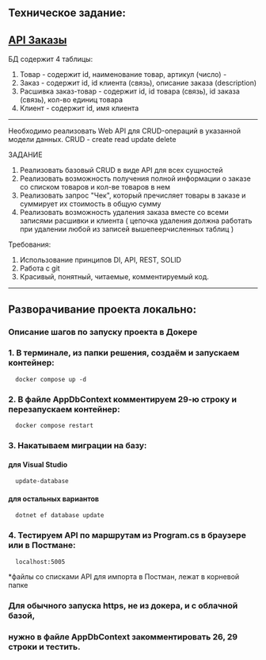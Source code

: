 ## Техническое задание:
## [API Заказы](https://ordersapiapp-kirilllagutin.amvera.io/)
БД содержит 4 таблицы:
1) Товар - содержит id, наименование товар, артикул (число) - 
2) Заказ - содержит id, id клиента (связь), описание заказа (description)
3) Расшивка заказ-товар - содержит id, id товара (связь), id заказа (связь), кол-во единиц товара
4) Клиент - содержит id, имя клиента

-----
Необходимо реализовать Web API для CRUD-операций в указанной модели данных.
CRUD - create read update delete

ЗАДАНИЕ
1. Реализовать базовый CRUD в виде API для всех сущностей
2. Реализовать возможность получения полной информации о заказе со списком товаров и кол-ве товаров в нем
3. Реализовать запрос "Чек", который пречисляет товары в заказе и суммирует их стоимость в общую сумму
4. Реализовать возможность удаления заказа вместе со всеми записями расшивки и клиента (
	цепочка удаления должна работать при удалении любой из записей вышепеерчисленных таблиц
)

Требования:
1. Использование принципов DI, API, REST, SOLID
2. Работа с git
3. Красивый, понятный, читаемые, комментируемый код.
----------------------------------------------------------------------------------------------------------

## Разворачивание проекта локально:

### Описание шагов по запуску проекта в Докере

  ### 1. В терминале, из папки решения, создаём и запускаем контейнер: 
  
      docker compose up -d
      
  ### 2. В файле AppDbContext комментируем 29-ю строку и перезапускаем контейнер: 
  
      docker compose restart
      
  ### 3. Накатываем миграции на базу: 
  #### для Visual Studio
      update-database
  #### для остальных вариантов
      dotnet ef database update
      
  ### 4. Тестируем API по маршрутам из Program.cs в браузере или в Постмане: 
  
      localhost:5005
      
*файлы со списками API для импорта в Постман, лежат в корневой папке

 
 ### Для обычного запуска https, не из докера, и с облачной базой, 
 ### нужно в файле AppDbContext закомментировать 26, 29 строки и тестить.
